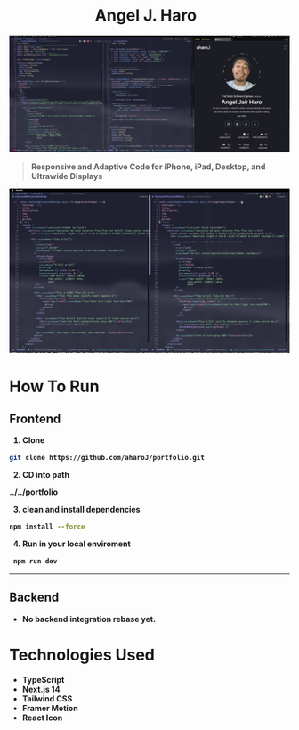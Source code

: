 
<!-- START -->
<h1 align="center"><b> Angel J. Haro 
<img src="https://docs.google.com/uc?export=download&id=1JqFc6WL-cTtJBQgW9tusQAZhQ3H9hGae" alt="" height="25" >
<img src="https://docs.google.com/uc?export=download&id=1HsBpakQVutfOmxBcPbGpKdo_oGEoKJZT" alt="" height="35" >
</h1>

![alt text](frontend/public/projects/portfolio.png)

> Responsive and Adaptive Code for iPhone, iPad, Desktop, and Ultrawide Displays

![alt text](frontend/public/projects/ResponsiveCodebase.png)

# How To Run 

## Frontend 
1. Clone 
```sh
git clone https://github.com/aharoJ/portfolio.git
```

2. CD into path

../../portfolio

3. clean and install dependencies

```sh
npm install --force
```

4. Run in your local enviroment

```sh
 npm run dev
```

---

## Backend
- No backend integration rebase yet. 



# Technologies Used
- TypeScript
- Next.js 14
- Tailwind CSS
- Framer Motion
- React Icon

